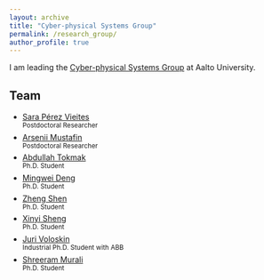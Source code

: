 ```yaml
---
layout: archive
title: "Cyber-physical Systems Group"
permalink: /research_group/
author_profile: true
---
```


I am leading the [Cyber-physical Systems Group](https://www.aalto.fi/en/department-of-electrical-engineering-and-automation/cyber-physical-systems) at Aalto University.

## Team

* [Sara Pérez Vieites](https://sarapv.github.io/)  
<sup>Postdoctoral Researcher</sup>
* [Arsenii Mustafin](https://research.aalto.fi/en/persons/arsenii-mustafin)  
<sup>Postdoctoral Researcher</sup>
* [Abdullah Tokmak](https://tokmaka1.github.io/)  
<sup>Ph.D. Student</sup>
* [Mingwei Deng](https://research.aalto.fi/en/persons/mingwei-deng)  
<sup>Ph.D. Student</sup>
* [Zheng Shen](https://research.aalto.fi/en/persons/zheng-shen)  
<sup>Ph.D. Student</sup>
* [Xinyi Sheng](https://research.aalto.fi/en/persons/xinyi-sheng)  
<sup>Ph.D. Student</sup>
* [Juri Voloskin](https://fi.linkedin.com/in/juri-voloskin-44099058)  
<sup>Industrial Ph.D. Student with ABB</sup>
* [Shreeram Murali](https://shreeram-murali.github.io/)  
<sup>Ph.D. Student</sup>
